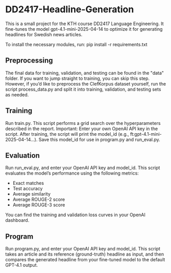 # DD2417-Headline-Generation
This is a small project for the KTH course DD2417 Language Engineering. It fine-tunes the model gpt-4.1-mini-2025-04-14 to optimize it for generating headlines for Swedish news articles.

To install the necessary modules, run:
pip install -r requirements.txt

## Preprocessing
The final data for training, validation, and testing can be found in the "data" folder. If you want to jump straight to training, you can skip this step. However, if you’d like to preprocess the ClefKorpus dataset yourself, run the script process_data.py and split it into training, validation, and testing sets as needed.

## Training
Run train.py. This script performs a grid search over the hyperparameters described in the report.
Important: Enter your own OpenAI API key in the script. After training, the script will print the model_id (e.g., ft:gpt-4.1-mini-2025-04-14...). Save this model_id for use in program.py and run_eval.py.

## Evaluation
Run run_eval.py, and enter your OpenAI API key and model_id. This script evaluates the model’s performance using the following metrics:
- Exact matches
- Test accuracy
- Average similarity
- Average ROUGE-2 score
- Average ROUGE-3 score

You can find the training and validation loss curves in your OpenAI dashboard.

## Program
Run program.py, and enter your OpenAI API key and model_id. This script takes an article and its reference (ground-truth) headline as input, and then compares the generated headline from your fine-tuned model to the default GPT-4.1 output.
